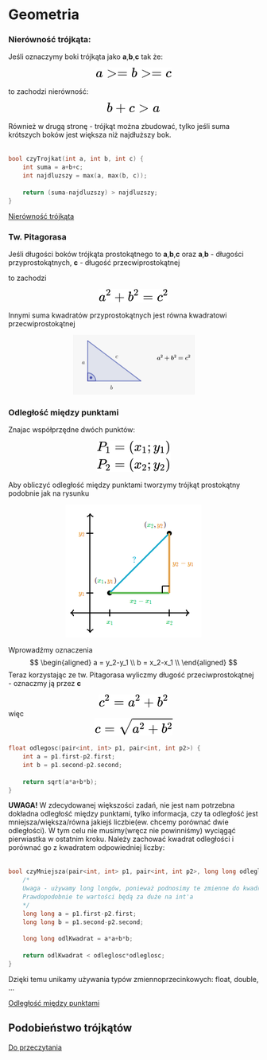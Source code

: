 # Geometria

### Nierówność trójkąta:

Jeśli oznaczymy boki trójkąta jako **a**,**b**,**c** tak że:
<!-- $$
a >= b >= c
$$ --> 

<div align="center"><img style="background: white;" src="../svg/88fCE5EyTM.svg"></div>

to zachodzi nierówność:

<!-- $$
b+c > a
$$ --> 

<div align="center"><img style="background: white;" src="../svg/jyEiZp1QVi.svg"></div>

Również w drugą stronę - trójkąt można zbudować, tylko jeśli suma krótszych boków jest większa
niż najdłuższy bok.

```cpp

bool czyTrojkat(int a, int b, int c) {
    int suma = a+b+c;
    int najdluzszy = max(a, max(b, c));

    return (suma-najdluzszy) > najdluzszy;
}
```
[Nierówność trójkąta](http://oblicz.com.pl/nierownosc-trojkata/)

### Tw. Pitagorasa

Jeśli długości boków trójkąta prostokątnego to **a**,**b**,**c**
oraz **a**,**b** - długości przyprostokątnych, **c** - długość przecwiprostokątnej

to zachodzi 

<!-- $$
a^2+b^2 = c^2
$$ --> 

<div align="center"><img style="background: white;" src="../svg/enAKzc7DOZ.svg"></div>

Innymi suma kwadratów przyprostokątnych jest równa kwadratowi przecwiprostokątnej


<div align="center"><img style="background: white;" src="/zdjecia/tw_pitagorasa.png"></div>

### Odległość między punktami

Znajac współprzędne dwóch punktów:

<!-- $$
\begin{aligned}
P_1 = (x_1; y_1) \\
P_2 = (x_2; y_2) 
\end{aligned}
$$ --> 

<div align="center"><img style="background: white;" src="../svg/e5hHAvLSV3.svg"></div>

Aby obliczyć odległość między punktami tworzymy trójkąt prostokątny podobnie jak na rysunku


<div align="center"><img style="background: white;" src="/zdjecia/odl_punkty.png"></div>

Wprowadźmy oznaczenia
$$
\begin{aligned}
a = y_2-y_1 \\ 
b = x_2-x_1 \\
\end{aligned}
$$
Teraz korzystając ze tw. Pitagorasa wyliczmy długość przeciwprostokątnej - oznaczmy ją przez **c**
<!-- $$
c^2 = a^2+b^2
$$ --> 

<div align="center"><img style="background: white;" src="../svg/LEjqYbzDad.svg"></div>
więc

<!-- $$
c = \sqrt{a^2+b^2}
$$ --> 

<div align="center"><img style="background: white;" src="../svg/bDRzqb99rm.svg"></div>

```cpp
float odlegosc(pair<int, int> p1, pair<int, int p2>) {
    int a = p1.first-p2.first;
    int b = p1.second-p2.second;

    return sqrt(a*a+b*b);
}
```

**UWAGA!**
W zdecydowanej większości zadań, nie jest nam potrzebna dokładna odległość między punktami, tylko informacja, czy ta odległość jest mniejsza/większa/równa jakiejś liczbie(ew. chcemy porównać dwie odległości). W tym celu nie musimy(wręcz nie powinniśmy) wyciągąć pierwiastka w ostatnim kroku. Należy zachować kwadrat odległości i porównać go z kwadratem odpowiedniej liczby:

```cpp

bool czyMniejsza(pair<int, int> p1, pair<int, int p2>, long long odleglosc) {
    /*
    Uwaga - używamy long longów, ponieważ podnosimy te zmienne do kwadratu. 
    Prawdopodobnie te wartości będą za duże na int'a
    */
    long long a = p1.first-p2.first;
    long long b = p1.second-p2.second;

    long long odlKwadrat = a*a+b*b;

    return odlKwadrat < odleglosc*odleglosc;
}
```

Dzięki temu unikamy używania typów zmiennoprzecinkowych: float, double, ...

[Odległość między punktami](https://matematykaszkolna.pl/strona/1248.html)



## Podobieństwo trójkątów

[Do przeczytania](https://www.matemaks.pl/podobienstwo-trojkatow.html)